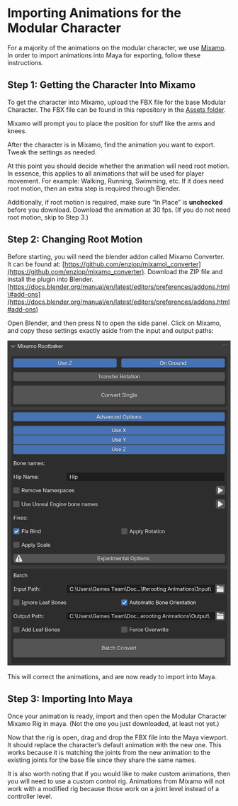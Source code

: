# Importing Animations for the Modular Character

For a majority of the animations on the modular character, we use [Mixamo](https://www.mixamo.com/#/). In order to import animations into Maya for exporting, follow these instructions.

## Step 1: Getting the Character Into Mixamo

To get the character into Mixamo, upload the FBX file for the base Modular Character. The FBX file can be found in this repository in the [Assets folder](https://github.com/LimbitlessSolutionsInc/BashMinigameResources/tree/main/Assets).

Mixamo will prompt you to place the position for stuff like the arms and knees. 

After the character is in Mixamo, find the animation you want to export. Tweak the settings as needed.

At this point you should decide whether the animation will need root motion. In essence, this applies to all animations that will be used for player movement. For example: Walking, Running, Swimming, etc. If it does need root motion, then an extra step is required through Blender. 

Additionally, if root motion is required, make sure “In Place” is **unchecked** before you download. Download the animation at 30 fps. (If you do not need root motion, skip to Step 3.)

## 

## Step 2: Changing Root Motion

Before starting, you will need the blender addon called Mixamo Converter.   
It can be found at: [https://github.com/enziop/mixamo\_converter](https://github.com/enziop/mixamo_converter). Download the ZIP file and install the plugin into Blender. [https://docs.blender.org/manual/en/latest/editors/preferences/addons.html\#add-ons](https://docs.blender.org/manual/en/latest/editors/preferences/addons.html#add-ons)

Open Blender, and then press N to open the side panel. Click on Mixamo, and copy these settings exactly aside from the input and output paths:  

![Blender UI](Images/Blender.png)

This will correct the animations, and are now ready to import into Maya.

## Step 3: Importing Into Maya

Once your animation is ready, import and then open the Modular Character Mixamo Rig in maya. (Not the one you just downloaded, at least not yet.)

Now that the rig is open, drag and drop the FBX file into the Maya viewport. It should replace the character’s default animation with the new one. This works because it is matching the joints from the new animation to the existing joints for the base file since they share the same names.

It is also worth noting that if you would like to make custom animations, then you will need to use a custom control rig. Animations from Mixamo will not work with a modified rig because those work on a joint level instead of a controller level.
